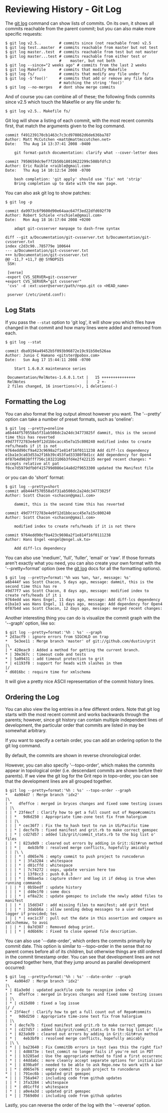 # Reviewing History - Git Log

The [git log](https://git-scm.com/docs/git-log) command can show lists of commits.  On its
own, it shows all commits reachable from the parent commit; but you
can also make more specific requests:

    $ git log v2.5..        # commits since (not reachable from) v2.5
    $ git log test..master  # commits reachable from master but not test
    $ git log master..test  # commits reachable from test but not master
    $ git log master...test # commits reachable from either test or
                            #    master, but not both
    $ git log --since="2 weeks ago" # commits from the last 2 weeks
    $ git log Makefile      # commits that modify Makefile
    $ git log fs/           # commits that modify any file under fs/
    $ git log -S'foo()'     # commits that add or remove any file data
                            # matching the string 'foo()'
    $ git log --no-merges   # dont show merge commits

And of course you can combine all of these; the following finds
commits since v2.5 which touch the Makefile or any file under fs:

    $ git log v2.5.. Makefile fs/

Git log will show a listing of each commit, with the most recent commits
first, that match the arguments given to the log command.

    commit f491239170cb1463c7c3cd970862d6de636ba787
    Author: Matt McCutchen <matt@mattmccutchen.net>
    Date:   Thu Aug 14 13:37:41 2008 -0400

        git format-patch documentation: clarify what --cover-letter does
    
    commit 7950659dc9ef7f2b50b18010622299c508bfdfc3
    Author: Eric Raible <raible@gmail.com>
    Date:   Thu Aug 14 10:12:54 2008 -0700

        bash completion: 'git apply' should use 'fix' not 'strip'
        Bring completion up to date with the man page.
   
You can also ask git log to show patches:

    $ git log -p

    commit da9973c6f9600d90e64aac647f3ed22dfd692f70
    Author: Robert Schiele <rschiele@gmail.com>
    Date:   Mon Aug 18 16:17:04 2008 +0200

        adapt git-cvsserver manpage to dash-free syntax

    diff --git a/Documentation/git-cvsserver.txt b/Documentation/git-cvsserver.txt
    index c2d3c90..785779e 100644
    --- a/Documentation/git-cvsserver.txt
    +++ b/Documentation/git-cvsserver.txt
    @@ -11,7 +11,7 @@ SYNOPSIS
     SSH:

     [verse]
    -export CVS_SERVER=git-cvsserver
    +export CVS_SERVER="git cvsserver"
     'cvs' -d :ext:user@server/path/repo.git co <HEAD_name>

     pserver (/etc/inetd.conf):

## Log Stats

If you pass the <code>--stat</code> option to 'git log', it will show you
which files have changed in that commit and how many lines were added and 
removed from each.

    $ git log --stat
    
    commit dba9194a49452b5f093b96872e19c91b50e526aa
    Author: Junio C Hamano <gitster@pobox.com>
    Date:   Sun Aug 17 15:44:11 2008 -0700

        Start 1.6.0.X maintenance series
    
     Documentation/RelNotes-1.6.0.1.txt |   15 +++++++++++++++
     RelNotes                           |    2 +-
     2 files changed, 16 insertions(+), 1 deletions(-)

## Formatting the Log

You can also format the log output almost however you want.  The '--pretty'
option can take a number of preset formats, such as 'oneline':

    $ git log --pretty=oneline
    a6b444f570558a5f31ab508dc2a24dc34773825f dammit, this is the second time this has reverted
    49d77f72783e4e9f12d1bbcacc45e7a15c800240 modified index to create refs/heads if it is not 
    9764edd90cf9a423c9698a2f1e814f16f0111238 Add diff-lcs dependency
    e1ba1e3ca83d53a2f16b39c453fad33380f8d1cc Add dependency for Open4
    0f87b4d9020fff756c18323106b3fd4e2f422135 merged recent changes: * accepts relative alt pat
    f0ce7d5979dfb0f415799d086e14a8d2f9653300 updated the Manifest file

or you can do 'short' format:

    $ git log --pretty=short
    commit a6b444f570558a5f31ab508dc2a24dc34773825f
    Author: Scott Chacon <schacon@gmail.com>

        dammit, this is the second time this has reverted

    commit 49d77f72783e4e9f12d1bbcacc45e7a15c800240
    Author: Scott Chacon <schacon@gmail.com>

        modified index to create refs/heads if it is not there

    commit 9764edd90cf9a423c9698a2f1e814f16f0111238
    Author: Hans Engel <engel@engel.uk.to>

        Add diff-lcs dependency

You can also use 'medium', 'full', 'fuller', 'email' or 'raw'.  If those formats
aren't exactly what you need, you can also create your own format with the
'--pretty=format' option (see the [git log](https://git-scm.com/docs/git-log) docs for all the formatting options).

    $ git log --pretty=format:'%h was %an, %ar, message: %s'
    a6b444f was Scott Chacon, 5 days ago, message: dammit, this is the second time this has re
    49d77f7 was Scott Chacon, 8 days ago, message: modified index to create refs/heads if it i
    9764edd was Hans Engel, 11 days ago, message: Add diff-lcs dependency
    e1ba1e3 was Hans Engel, 11 days ago, message: Add dependency for Open4
    0f87b4d was Scott Chacon, 12 days ago, message: merged recent changes:
    
Another interesting thing you can do is visualize the commit graph with the
'--graph' option, like so:

    $ git log --pretty=format:'%h : %s' --graph
    * 2d3acf9 : ignore errors from SIGCHLD on trap
    *   5e3ee11 : Merge branch 'master' of git://github.com/dustin/grit
    |\  
    | * 420eac9 : Added a method for getting the current branch.
    * | 30e367c : timeout code and tests
    * | 5a09431 : add timeout protection to grit
    * | e1193f8 : support for heads with slashes in them
    |/  
    * d6016bc : require time for xmlschema

It will give a pretty nice ASCII representation of the commit history lines.

## Ordering the Log

You can also view the log entries in a few different orders. 
Note that git log starts with the most recent commit and works
backwards through the parents; however, since git history can contain
multiple independent lines of development, the particular order that
commits are listed in may be somewhat arbitrary.

If you want to specify a certain order, you can add an ordering option
to the git log command.

By default, the commits are shown in reverse chronological order.

However, you can also specify '--topo-order', which makes the commits
appear in topological order (i.e. descendant commits are shown before their parents).
If we view the git log for the Grit repo in topo-order, you can see that the
development lines are all grouped together.

    $ git log --pretty=format:'%h : %s' --topo-order --graph
    *   4a904d7 : Merge branch 'idx2'
    |\  
    | *   dfeffce : merged in bryces changes and fixed some testing issues
    | |\  
    | | * 23f4ecf : Clarify how to get a full count out of Repo#commits
    | | *   9d6d250 : Appropriate time-zone test fix from halorgium
    | | |\  
    | | | * cec36f7 : Fix the to_hash test to run in US/Pacific time
    | | * | decfe7b : fixed manifest and grit.rb to make correct gemspec
    | | * | cd27d57 : added lib/grit/commit_stats.rb to the big list o' files
    | | * | 823a9d9 : cleared out errors by adding in Grit::Git#run method
    | | * |   4eb3bf0 : resolved merge conflicts, hopefully amicably
    | | |\ \  
    | | | * | d065e76 : empty commit to push project to runcoderun
    | | | * | 3fa3284 : whitespace
    | | | * | d01cffd : whitespace
    | | | * | 7c74272 : oops, update version here too
    | | | * | 13f8cc3 : push 0.8.3
    | | | * | 06bae5a : capture stderr and log it if debug is true when running commands
    | | | * | 0b5bedf : update history
    | | | * | d40e1f0 : some docs
    | | | * | ef8a23c : update gemspec to include the newly added files to manifest
    | | | * | 15dd347 : add missing files to manifest; add grit test
    | | | * | 3dabb6a : allow sending debug messages to a user defined logger if provided; tes
    | | | * | eac1c37 : pull out the date in this assertion and compare as xmlschemaw, to avoi
    | | | * | 0a7d387 : Removed debug print.
    | | | * | 4d6b69c : Fixed to close opened file description.

You can also use '--date-order', which orders the commits primarily by commit date.
This option is similar to --topo-order in the sense that no parent comes before all of its children, 
but otherwise things are still ordered in the commit timestamp order. You can
see that development lines are not grouped together here, that they jump around
as parallel development occurred:

    $ git log --pretty=format:'%h : %s' --date-order --graph
    *   4a904d7 : Merge branch 'idx2'
    |\  
    * | 81a3e0d : updated packfile code to recognize index v2
    | *   dfeffce : merged in bryces changes and fixed some testing issues
    | |\  
    | * | c615d80 : fixed a log issue
    |/ /  
    | * 23f4ecf : Clarify how to get a full count out of Repo#commits
    | *   9d6d250 : Appropriate time-zone test fix from halorgium
    | |\  
    | * | decfe7b : fixed manifest and grit.rb to make correct gemspec
    | * | cd27d57 : added lib/grit/commit_stats.rb to the big list o' file
    | * | 823a9d9 : cleared out errors by adding in Grit::Git#run method
    | * |   4eb3bf0 : resolved merge conflicts, hopefully amicably
    | |\ \  
    | * | | ba23640 : Fix CommitDb errors in test (was this the right fix?
    | * | | 4d8873e : test_commit no longer fails if you're not in PDT
    | * | | b3285ad : Use the appropriate method to find a first occurrenc
    | * | | 44dda6c : more cleanly accept separate options for initializin
    | * | | 839ba9f : needed to be able to ask Repo.new to work with a bar
    | | * | d065e76 : empty commit to push project to runcoderun
    * | | | 791ec6b : updated grit gemspec
    * | | | 756a947 : including code from github updates
    | | * | 3fa3284 : whitespace
    | | * | d01cffd : whitespace
    | * | | a0e4a3d : updated grit gemspec
    | * | | 7569d0d : including code from github updates


Lastly, you can reverse the order of the log with the '--reverse' option.
